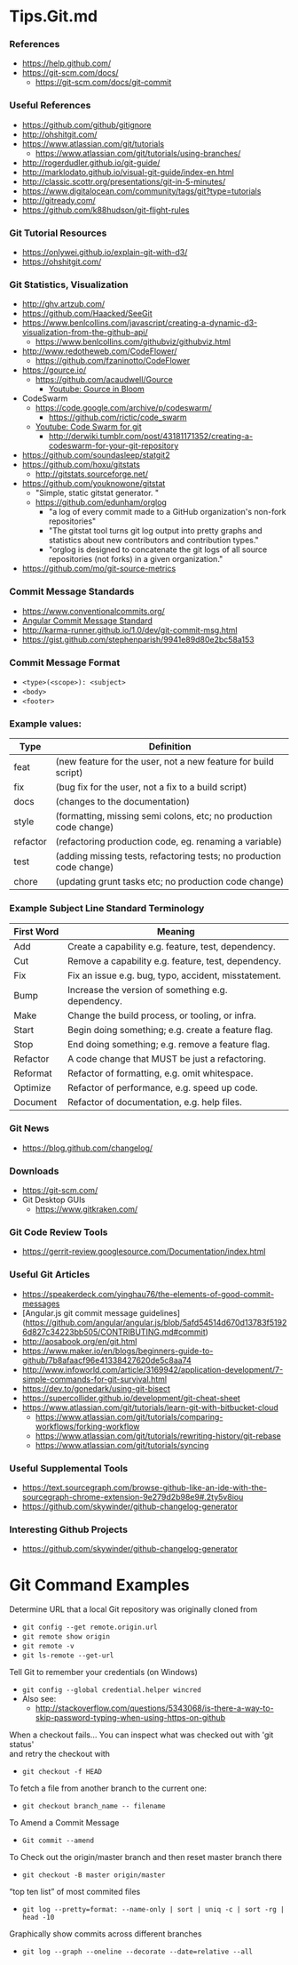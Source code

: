 Tips.Git.md
==== 


### References
* https://help.github.com/
* https://git-scm.com/docs/
  * https://git-scm.com/docs/git-commit


### Useful References
* https://github.com/github/gitignore
* http://ohshitgit.com/
* https://www.atlassian.com/git/tutorials
  * https://www.atlassian.com/git/tutorials/using-branches/
* http://rogerdudler.github.io/git-guide/
* http://marklodato.github.io/visual-git-guide/index-en.html
* http://classic.scottr.org/presentations/git-in-5-minutes/
* https://www.digitalocean.com/community/tags/git?type=tutorials
* http://gitready.com/
* https://github.com/k88hudson/git-flight-rules
  

### Git Tutorial Resources
* https://onlywei.github.io/explain-git-with-d3/
* https://ohshitgit.com/


### Git Statistics, Visualization 
* http://ghv.artzub.com/
* https://github.com/Haacked/SeeGit
* https://www.benlcollins.com/javascript/creating-a-dynamic-d3-visualization-from-the-github-api/
  * https://www.benlcollins.com/githubviz/githubviz.html
* http://www.redotheweb.com/CodeFlower/
  * https://github.com/fzaninotto/CodeFlower
* https://gource.io/
  * https://github.com/acaudwell/Gource
    * [Youtube: Gource in Bloom](https://www.youtube.com/watch?feature=player_embedded&v=NjUuAuBcoqs)
* CodeSwarm
  * https://code.google.com/archive/p/codeswarm/
    * https://github.com/rictic/code_swarm
  * [Youtube: Code Swarm for git](https://www.youtube.com/watch?v=2NUKH_BFKig) 
    * http://derwiki.tumblr.com/post/43181171352/creating-a-codeswarm-for-your-git-repository
* https://github.com/soundasleep/statgit2
* https://github.com/hoxu/gitstats 
  * http://gitstats.sourceforge.net/
* https://github.com/youknowone/gitstat
  * "Simple, static gitstat generator. "
  * https://github.com/edunham/orglog
    * "a log of every commit made to a GitHub organization's non-fork repositories"
    * "The gitstat tool turns git log output into pretty graphs and statistics about new contributors and contribution types."
    * "orglog is designed to concatenate the git logs of all source repositories (not forks) in a given organization."
* https://github.com/mo/git-source-metrics



### Commit Message Standards
* https://www.conventionalcommits.org/
* [Angular Commit Message Standard](https://docs.google.com/document/d/1QrDFcIiPjSLDn3EL15IJygNPiHORgU1_OOAqWjiDU5Y/edit)
* http://karma-runner.github.io/1.0/dev/git-commit-msg.html
* https://gist.github.com/stephenparish/9941e89d80e2bc58a153


### Commit Message Format
* ```<type>(<scope>): <subject>```
* ```<body>```
* ```<footer>```


### Example <type> values:
|Type | Definition|
|-----|-----------|
|feat 		|(new feature for the user, not a new feature for build script)|
|fix  		|(bug fix for the user, not a fix to a build script)|
|docs 		|(changes to the documentation)|
|style 		|(formatting, missing semi colons, etc; no production code change)|
|refactor 	|(refactoring production code, eg. renaming a variable)|
|test 		|(adding missing tests, refactoring tests; no production code change)|
|chore 		|(updating grunt tasks etc; no production code change)|


### Example Subject Line Standard Terminology
|First Word | Meaning|
|-----------|--------|
|Add 		| Create a capability e.g. feature, test, dependency.|
|Cut 		| Remove a capability e.g. feature, test, dependency.|
|Fix 		| Fix an issue e.g. bug, typo, accident, misstatement.|
|Bump 		| Increase the version of something e.g. dependency.|
|Make 		| Change the build process, or tooling, or infra.|
|Start 		| Begin doing something; e.g. create a feature flag.|
|Stop 		| End doing something; e.g. remove a feature flag.|
|Refactor   | A code change that MUST be just a refactoring.|
|Reformat 	| Refactor of formatting, e.g. omit whitespace.|
|Optimize 	| Refactor of performance, e.g. speed up code.|
|Document 	| Refactor of documentation, e.g. help files.|



### Git News
* https://blog.github.com/changelog/


### Downloads
* https://git-scm.com/ 
* Git Desktop GUIs
  * https://www.gitkraken.com/


### Git Code Review Tools
* https://gerrit-review.googlesource.com/Documentation/index.html


### Useful Git Articles
* https://speakerdeck.com/yinghau76/the-elements-of-good-commit-messages
* [Angular.js git commit message guidelines] (https://github.com/angular/angular.js/blob/5afd54514d670d13783f51926d827c34223bb505/CONTRIBUTING.md#commit)
* http://aosabook.org/en/git.html
* https://www.maker.io/en/blogs/beginners-guide-to-github/7b8afaacf96e41338427620de5c8aa74
* http://www.infoworld.com/article/3169942/application-development/7-simple-commands-for-git-survival.html
* https://dev.to/gonedark/using-git-bisect
* https://supercollider.github.io/development/git-cheat-sheet
* https://www.atlassian.com/git/tutorials/learn-git-with-bitbucket-cloud
  * https://www.atlassian.com/git/tutorials/comparing-workflows/forking-workflow
  * https://www.atlassian.com/git/tutorials/rewriting-history/git-rebase
  * https://www.atlassian.com/git/tutorials/syncing


### Useful Supplemental Tools
* https://text.sourcegraph.com/browse-github-like-an-ide-with-the-sourcegraph-chrome-extension-9e279d2b98e9#.2ty5v8iou
* https://github.com/skywinder/github-changelog-generator


### Interesting Github Projects
* https://github.com/skywinder/github-changelog-generator


Git Command Examples   
====


Determine URL that a local Git repository was originally cloned from
* ```git config --get remote.origin.url```
* ```git remote show origin```
* ```git remote -v```
* ```git ls-remote --get-url```



Tell Git to remember your credentials (on Windows)
* ```git config --global credential.helper wincred```
* Also see:
	* http://stackoverflow.com/questions/5343068/is-there-a-way-to-skip-password-typing-when-using-https-on-github


When a checkout fails...
You can inspect what was checked out with 'git status'  
and retry the checkout with 
* ```git checkout -f HEAD```


To fetch a file from another branch to the current one:  
* ```git checkout branch_name -- filename```


To Amend a Commit Message
* ```Git commit --amend```

To Check out the origin/master branch and then reset master branch there
* ```git checkout -B master origin/master```


“top ten list” of most commited files
* ```git log --pretty=format: --name-only | sort | uniq -c | sort -rg | head -10```


Graphically show commits across different branches
* ```git log --graph --oneline --decorate --date=relative --all```


